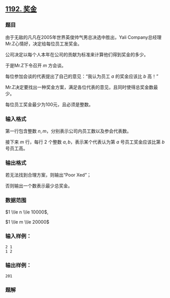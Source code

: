## [1192\. 奖金](https://www.acwing.com/problem/content/1194/)

### 题目

由于无敌的凡凡在2005年世界英俊帅气男总决选中胜出，Yali Company总经理Mr.Z心情好，决定给每位员工发奖金。

公司决定以每个人本年在公司的贡献为标准来计算他们得到奖金的多少。

于是Mr.Z下令召开 $m$ 方会谈。

每位参加会谈的代表提出了自己的意见：“我认为员工 $a$ 的奖金应该比 $b$ 高！”

Mr.Z决定要找出一种奖金方案，满足各位代表的意见，且同时使得总奖金数最少。

每位员工奖金最少为100元，且必须是整数。

### 输入格式

第一行包含整数 $n,m$，分别表示公司内员工数以及参会代表数。

接下来 $m$ 行，每行 $2$ 个整数 $a,b$，表示某个代表认为第 $a$ 号员工奖金应该比第 $b$ 号员工高。

### 输出格式

若无法找到合理方案，则输出“Poor Xed”；

否则输出一个数表示最少总奖金。

### 数据范围

$1 \\le n \\le 10000$,

$1 \\le m \\le 20000$

### 输入样例：

```
2 1
1 2
```

### 输出样例：

```
201
```

### 题解

